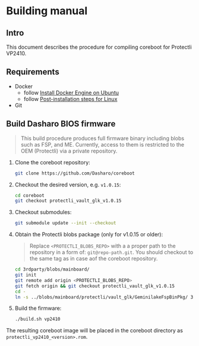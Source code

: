 # Building manual

## Intro

This document describes the procedure for compiling coreboot for Protectli
VP2410.

## Requirements

- Docker
    + follow [Install Docker Engine on Ubuntu](https://docs.docker.com/engine/install/ubuntu/)
    + follow [Post-installation steps for Linux](https://docs.docker.com/engine/install/linux-postinstall/)
- Git

## Build Dasharo BIOS firmware

> This build procedure produces full firmware binary including blobs such as
> FSP, and ME. Currently, access to them is restricted to the OEM (Protectli) via
> a private repository.

1. Clone the coreboot repository:

    ```bash
    git clone https://github.com/Dasharo/coreboot
    ```

1. Checkout the desired version, e.g. `v1.0.15`:

    ```bash
    cd coreboot
    git checkout protectli_vault_glk_v1.0.15
    ```

1. Checkout submodules:

    ```bash
    git submodule update --init --checkout
    ```

1. Obtain the Protectli blobs package (only for v1.0.15 or older):

    > Replace `<PROTECTLI_BLOBS_REPO>` with a a proper path to the repository
    > in a form of: `git@repo-path.git`. You should checkout to the same tag as
    > in case aof the coreboot repository.

    ```bash
    cd 3rdparty/blobs/mainboard/
    git init
    git remote add origin <PROTECTLI_BLOBS_REPO>
    git fetch origin && git checkout protectli_vault_glk_v1.0.15
    cd -
    ln -s ../blobs/mainboard/protectli/vault_glk/GeminilakeFspBinPkg/ 3rdparty/fsp/GeminilakeFspBinPkg
    ```

1. Build the firmware:

    ```bash
    ./build.sh vp2410
    ```

The resulting coreboot image will be placed in the coreboot directory as
`protectli_vp2410_<version>.rom`.

